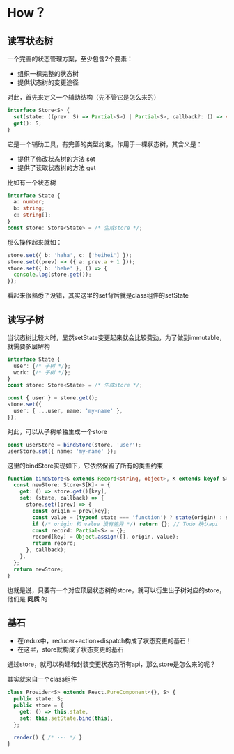 # How？

## 读写状态树

一个完善的状态管理方案，至少包含2个要素：
* 组织一棵完整的状态树
* 提供状态树的变更途径

对此，首先来定义一个辅助结构（先不管它是怎么来的）
```ts
interface Store<S> {
  set(state: ((prev: S) => Partial<S>) | Partial<S>, callback?: () => void ): void;
  get(): S;
}
```

它是一个辅助工具，有完善的类型约束，作用于一棵状态树，其含义是：
* 提供了修改状态树的方法 set
* 提供了读取状态树的方法 get

比如有一个状态树
```ts
interface State {
  a: number;
  b: string;
  c: string[];
}
const store: Store<State> = /* 生成store */;
```

那么操作起来就如：
```ts
store.set({ b: 'haha', c: ['heihei'] });
store.set((prev) => ({ a: prev.a + 1 }));
store.set({ b: 'hehe' }, () => {
  console.log(store.get());
});
```

看起来很熟悉？没错，其实这里的set背后就是class组件的setState


## 读写子树

当状态树比较大时，显然setState变更起来就会比较费劲，为了做到immutable，就需要多层解构
```ts
interface State {
  user: {/* 子树 */};
  work: {/* 子树 */};
}
const store: Store<State> = /* 生成store */;

const { user } = store.get();
store.set({
  user: { ...user, name: 'my-name' },
});
```

对此，可以从子树单独生成一个store
```ts
const userStore = bindStore(store, 'user');
userStore.set({ name: 'my-name' });
```

这里的bindStore实现如下，它依然保留了所有的类型约束
```ts
function bindStore<S extends Record<string, object>, K extends keyof S>(store: Store<S>, key: K) {
  const newStore: Store<S[K]> = {
    get: () => store.get()[key],
    set: (state, callback) => {
      store.set((prev) => {
        const origin = prev[key];
        const value = (typeof state === 'function') ? state(origin) : state;
        if (/* origin 和 value 没有差异 */) return {}; // Todo 确认api
        const record: Partial<S> = {};
        record[key] = Object.assign({}, origin, value);
        return record;
      }, callback);
    },
  };
  return newStore;
}
```

也就是说，只要有一个对应顶层状态树的store，就可以衍生出子树对应的store，他们是 **同质** 的

## 基石

* 在redux中，reducer+action+dispatch构成了状态变更的基石！
* 在这里，store就构成了状态变更的基石

通过store，就可以构建和封装变更状态的所有api，那么store是怎么来的呢？

其实就来自一个class组件
```ts
class Provider<S> extends React.PureComponent<{}, S> {
  public state: S;
  public store = {
    get: () => this.state,
    set: this.setState.bind(this),
  };

  render() { /* ··· */ }
}
```
